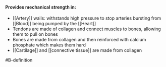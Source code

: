 #### Provides mechanical strength in:
- [[Artery]] walls: withstands high pressure to stop arteries bursting from [[Blood]] being pumped by the [[Heart]]
- Tendons are made of collagen and connect muscles to bones, allowing them to pull on bones
- Bones are made from collagen and then reinforced with calcium phosphate which makes them hard
- [[Cartilage]] and [[connective tissue]] are made from collagen

#B-definition 